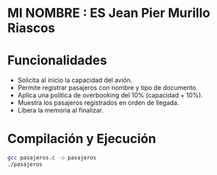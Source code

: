 # MI NOMBRE : ES Jean Pier Murillo Riascos

# Funcionalidades

- Solicita al inicio la capacidad del avión.
- Permite registrar pasajeros con nombre y tipo de documento.
- Aplica una política de overbooking del 10% (capacidad + 10%).
- Muestra los pasajeros registrados en orden de llegada.
- Libera la memoria al finalizar.

# Compilación y Ejecución

```bash
gcc pasajeros.c -o pasajeros
./pasajeros